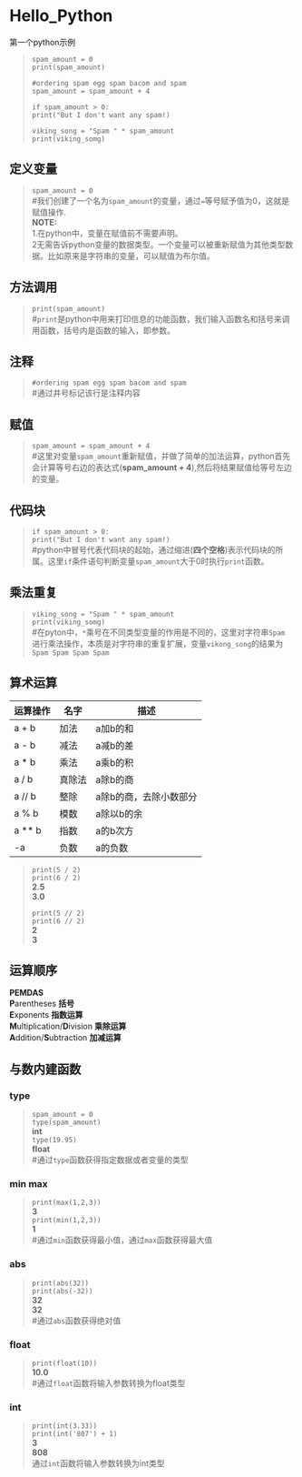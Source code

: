 # Hello_Python  
第一个python示例
>`spam_amount = 0`  
>`print(spam_amount)`  
>
>`#ordering spam egg spam bacom and spam`  
>`spam_amount = spam_amount + 4`
>
>`if spam_amount > 0:`  
>    `print("But I don't want any spam!)`  
>
>`viking_song = "Spam " * spam_amount`  
>`print(viking_somg)`   

## 定义变量  
>`spam_amount = 0`  
#我们创建了一个名为`spam_amount`的变量，通过`=`等号赋予值为0，这就是赋值操作.  
**NOTE:**  
1.在python中，变量在赋值前不需要声明。  
2无需告诉python变量的数据类型。一个变量可以被重新赋值为其他类型数据。比如原来是字符串的变量，可以赋值为布尔值。  

## 方法调用  
>`print(spam_amount)`  
#`print`是python中用来打印信息的功能函数，我们输入函数名和括号来调用函数，括号内是函数的输入，即参数。   

## 注释  
>`#ordering spam egg spam bacom and spam`  
#通过井号标记该行是注释内容  

## 赋值   
>`spam_amount = spam_amount + 4`  
#这里对变量`spam_amount`重新赋值，并做了简单的加法运算，python首先会计算等号右边的表达式(**spam_amount + 4**),然后将结果赋值给等号左边的变量。  

## 代码块  
>`if spam_amount > 0:`  
>    `print("But I don't want any spam!)`    
#python中冒号代表代码块的起始，通过缩进(**四个空格**)表示代码块的所属。这里`if`条件语句判断变量`spam_amount`大于0时执行`print`函数。  

## 乘法重复
>`viking_song = "Spam " * spam_amount`  
>`print(viking_somg)`  
#在pyton中，`*`乘号在不同类型变量的作用是不同的，这里对字符串`Spam `进行乘法操作，本质是对字符串的重复扩展，变量`vikong_song`的结果为`Spam Spam Spam Spam `  


## 算术运算  
|    运算操作    |     名字     |        描述        |  
|---------------|-------------|-------------------|  
| a + b        |   加法        |	a加b的和        |  
| a - b        |   减法        |    a减b的差       |  
| a * b        |   乘法        |     a乘b的积 		|  
| a / b 		|  真除法      |     a除b的商			|  
| a // b       |   整除        |     a除b的商，去除小数部分|  
| a % b        |   模数        |     a除以b的余			|  
| a ** b       |   指数        |     a的b次方			|  
| -a           |   负数        |     a的负数            |

>`print(5 / 2)`  
>`print(6 / 2)`  
**2.5**  
**3.0**
>
>`print(5 // 2)`  
>`print(6 // 2)`  
**2**  
**3**  

## 运算顺序  
**PEMDAS**    
**P**arentheses  **括号**  
**E**xponents **指数运算**  
**M**ultiplication/**D**ivision **乘除运算**   
**A**ddition/**S**ubtraction **加减运算**     
                
## 与数内建函数  
### type
>`spam_amount = 0`  
>`type(spam_amount)`  
>**int**  
>`type(19.95)`  
>**float**  
#通过`type`函数获得指定数据或者变量的类型  

### min max  
>`print(max(1,2,3))`  
**3**  
>`print(min(1,2,3))`  
**1**  
#通过`min`函数获得最小值，通过`max`函数获得最大值  

### abs
>`print(abs(32))`  
>`print(abs(-32))`  
**32**  
**32**  
#通过`abs`函数获得绝对值  

### float  
>`print(float(10))`  
**10.0**  
#通过`float`函数将输入参数转换为float类型

### int  
>`print(int(3.33))`  
>`print(int('807') + 1)`  
**3**  
**808**  
通过`int`函数将输入参数转换为int类型









